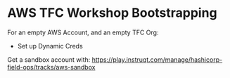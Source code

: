 # AWS TFC Workshop Bootstrapping

For an empty AWS Account, and an empty TFC Org:

* Set up Dynamic Creds


Get a sandbox account with:
https://play.instruqt.com/manage/hashicorp-field-ops/tracks/aws-sandbox